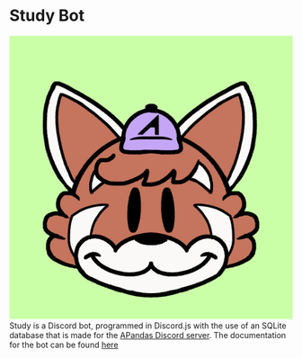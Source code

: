 # Study Bot
![Bot logo](https://raw.githubusercontent.com/yaboiwierdal/study_bot/main/content/bot_logo.png)
Study is a Discord bot, programmed in Discord.js with the use of an SQLite database that is made for the [APandas Discord server](https://discord.gg/aFuBKFRq). The documentation for the bot can be found [here](https://yaboiwierdal.com/study_bot/docs/)
